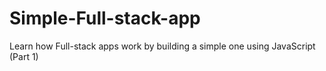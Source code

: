 # Simple-Full-stack-app
Learn how Full-stack apps work by building a simple one using JavaScript (Part 1)
